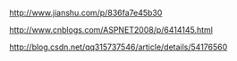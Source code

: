 
http://www.jianshu.com/p/836fa7e45b30

http://www.cnblogs.com/ASPNET2008/p/6414145.html

http://blog.csdn.net/qq315737546/article/details/54176560